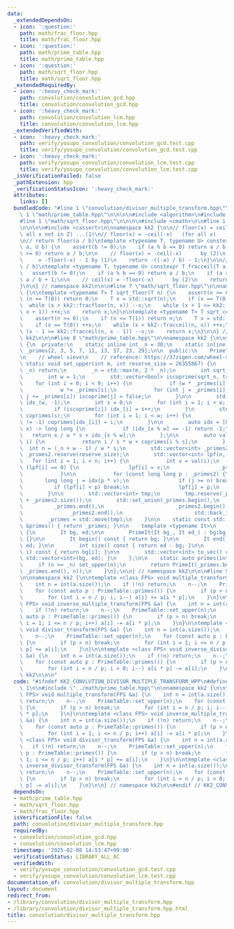 ```yaml
---
data:
  _extendedDependsOn:
  - icon: ':question:'
    path: math/frac_floor.hpp
    title: math/frac_floor.hpp
  - icon: ':question:'
    path: math/prime_table.hpp
    title: math/prime_table.hpp
  - icon: ':question:'
    path: math/sqrt_floor.hpp
    title: math/sqrt_floor.hpp
  _extendedRequiredBy:
  - icon: ':heavy_check_mark:'
    path: convolution/convolution_gcd.hpp
    title: convolution/convolution_gcd.hpp
  - icon: ':heavy_check_mark:'
    path: convolution/convolution_lcm.hpp
    title: convolution/convolution_lcm.hpp
  _extendedVerifiedWith:
  - icon: ':heavy_check_mark:'
    path: verify/yosupo_convolution/convolution_gcd.test.cpp
    title: verify/yosupo_convolution/convolution_gcd.test.cpp
  - icon: ':heavy_check_mark:'
    path: verify/yosupo_convolution/convolution_lcm.test.cpp
    title: verify/yosupo_convolution/convolution_lcm.test.cpp
  _isVerificationFailed: false
  _pathExtension: hpp
  _verificationStatusIcon: ':heavy_check_mark:'
  attributes:
    links: []
  bundledCode: "#line 1 \"convolution/divisor_multiple_transform.hpp\"\n\n\n\n#line\
    \ 1 \"math/prime_table.hpp\"\n\n\n\n#include <algorithm>\n#include <vector>\n\n\
    #line 1 \"math/sqrt_floor.hpp\"\n\n\n\n#include <cmath>\n\n#line 1 \"math/frac_floor.hpp\"\
    \n\n\n\n#include <cassert>\n\nnamespace kk2 {\n\n// floor(x) = ceil(x) - 1 (for\
    \ all x not in Z) ...(1)\n// floor(x) = -ceil(-x)   (for all x)          ...(2)\n\
    \n// return floor(a / b)\ntemplate <typename T, typename U> constexpr T fracfloor(T\
    \ a, U b) {\n    assert(b != 0);\n    if (a % b == 0) return a / b;\n    if (a\
    \ >= 0) return a / b;\n\n    // floor(x) = -ceil(-x)      by (2)\n    //     \
    \     = -floor(-x) - 1 by (1)\n    return -((-a) / b) - 1;\n}\n\n// return ceil(a\
    \ / b)\ntemplate <typename T, typename U> constexpr T fracceil(T a, U b) {\n \
    \   assert(b != 0);\n    if (a % b == 0) return a / b;\n    if (a >= 0) return\
    \ a / b + 1;\n\n    // ceil(x) = -floor(-x)      by (2)\n    return -((-a) / b);\n\
    }\n\n} // namespace kk2\n\n\n#line 7 \"math/sqrt_floor.hpp\"\n\nnamespace kk2\
    \ {\n\ntemplate <typename T> T sqrt_floor(T n) {\n    assert(n >= 0);\n    if\
    \ (n == T(0)) return 0;\n    T x = std::sqrt(n);\n    if (x == T(0)) ++x;\n  \
    \  while (x > kk2::fracfloor(n, x)) --x;\n    while (x + 1 <= kk2::fracfloor(n,\
    \ x + 1)) ++x;\n    return x;\n}\n\ntemplate <typename T> T sqrt_ceil(T n) {\n\
    \    assert(n >= 0);\n    if (n <= T(1)) return n;\n    T x = std::sqrt(n);\n\
    \    if (x == T(0)) ++x;\n    while (x < kk2::fracceil(n, x)) ++x;\n    while\
    \ (x - 1 >= kk2::fracceil(n, x - 1)) --x;\n    return x;\n}\n\n} // namespace\
    \ kk2\n\n\n#line 8 \"math/prime_table.hpp\"\n\nnamespace kk2 {\n\nstruct PrimeTable\
    \ {\n  private:\n    static inline int _n = 30;\n    static inline std::vector<int>\
    \ _primes{2, 3, 5, 7, 11, 13, 17, 23, 29};\n\n  public:\n    PrimeTable() = delete;\n\
    \n    // wheel sieve\n    // reference: https://37zigen.com/wheel-sieve/\n   \
    \ static void set_upper(int m, int reserve_size = 26355867) {\n        if (m <=\
    \ _n) return;\n        _n = std::max(m, 2 * _n);\n        int sqrt_n = sqrt_floor(_n);\n\
    \        int w = 1;\n        std::vector<bool> iscoprime(sqrt_n, true);\n    \
    \    for (int i = 0; i < 9; i++) {\n            if (w * _primes[i] > sqrt_n) break;\n\
    \            w *= _primes[i];\n            for (int j = _primes[i]; j < sqrt_n;\
    \ j += _primes[i]) iscoprime[j] = false;\n        }\n\n        std::vector<int>\
    \ idx_(w, -1);\n        int s = 0;\n        for (int i = 1; i < w; i++) {\n  \
    \          if (iscoprime[i]) idx_[i] = s++;\n        }\n        std::vector<int>\
    \ coprimes(s);\n        for (int i = 1; i < w; i++) {\n            if (idx_[i]\
    \ != -1) coprimes[idx_[i]] = i;\n        }\n\n        auto idx = [&](long long\
    \ x) -> long long {\n            if (idx_[x % w] == -1) return -1;\n         \
    \   return x / w * s + idx_[x % w];\n        };\n\n        auto val = [&](int\
    \ i) {\n            return i / s * w + coprimes[i % s];\n        };\n\n      \
    \  int n = (_n + w - 1) / w * s;\n        std::vector<int> _primes2;\n       \
    \ _primes2.reserve(reserve_size);\n        std::vector<int> lpf(n, 0);\n     \
    \   for (int i = 1; i < n; i++) {\n            int v = val(i);\n            if\
    \ (lpf[i] == 0) {\n                lpf[i] = v;\n                _primes2.push_back(lpf[i]);\n\
    \            }\n\n            for (const long long p : _primes2) {\n         \
    \       long long j = idx(p * v);\n                if (j >= n) break;\n      \
    \          if (lpf[i] < p) break;\n                lpf[j] = p;\n            }\n\
    \        }\n\n        std::vector<int> tmp;\n        tmp.reserve(_primes.size()\
    \ + _primes2.size());\n        std::set_union(_primes.begin(),\n             \
    \          _primes.end(),\n                       _primes2.begin(),\n        \
    \               _primes2.end(),\n                       std::back_inserter(tmp));\n\
    \        _primes = std::move(tmp);\n    }\n\n    static const std::vector<int>\
    \ &primes() { return _primes; }\n\n    template <typename It>\n    struct PrimeIt\
    \ {\n        It bg, ed;\n\n        PrimeIt(It bg_, It ed_) : bg(bg_), ed(ed_)\
    \ {}\n\n        It begin() const { return bg; }\n\n        It end() const { return\
    \ ed; }\n\n        int size() const { return ed - bg; }\n\n        int operator[](int\
    \ i) const { return bg[i]; }\n\n        std::vector<int> to_vec() const { return\
    \ std::vector<int>(bg, ed); }\n    };\n\n    static auto primes(int n) {\n   \
    \     if (n >= _n) set_upper(n);\n        return PrimeIt(_primes.begin(), std::upper_bound(_primes.begin(),\
    \ _primes.end(), n));\n    }\n};\n\n} // namespace kk2\n\n\n#line 5 \"convolution/divisor_multiple_transform.hpp\"\
    \n\nnamespace kk2 {\n\ntemplate <class FPS> void multiple_transform(FPS &a) {\n\
    \    int n = int(a.size());\n    if (!n) return;\n    n--;\n    PrimeTable::set_upper(n);\n\
    \    for (const auto p : PrimeTable::primes()) {\n        if (p > n) break;\n\
    \        for (int i = n / p; i; i--) a[i] += a[i * p];\n    }\n}\n\ntemplate <class\
    \ FPS> void inverse_multiple_transform(FPS &a) {\n    int n = int(a.size());\n\
    \    if (!n) return;\n    n--;\n    PrimeTable::set_upper(n);\n    for (const\
    \ auto p : PrimeTable::primes()) {\n        if (p > n) break;\n        for (int\
    \ i = 1; i <= n / p; i++) a[i] -= a[i * p];\n    }\n}\n\ntemplate <class FPS>\
    \ void divisor_transform(FPS &a) {\n    int n = int(a.size());\n    if (!n) return;\n\
    \    n--;\n    PrimeTable::set_upper(n);\n    for (const auto p : PrimeTable::primes())\
    \ {\n        if (p > n) break;\n        for (int i = 1; i <= n / p; i++) a[i *\
    \ p] += a[i];\n    }\n}\n\ntemplate <class FPS> void inverse_divisor_transform(FPS\
    \ &a) {\n    int n = int(a.size());\n    if (!n) return;\n    n--;\n    PrimeTable::set_upper(n);\n\
    \    for (const auto p : PrimeTable::primes()) {\n        if (p > n) break;\n\
    \        for (int i = n / p; i > 0; i--) a[i * p] -= a[i];\n    }\n}\n\n} // namespace\
    \ kk2\n\n\n"
  code: "#ifndef KK2_CONVLUTION_DIVISOR_MULTIPLE_TRANSFORM_HPP\n#define KK2_CONVLUTION_DIVISOR_MULTIPLE_TRANSFORM_HPP\
    \ 1\n\n#include \"../math/prime_table.hpp\"\n\nnamespace kk2 {\n\ntemplate <class\
    \ FPS> void multiple_transform(FPS &a) {\n    int n = int(a.size());\n    if (!n)\
    \ return;\n    n--;\n    PrimeTable::set_upper(n);\n    for (const auto p : PrimeTable::primes())\
    \ {\n        if (p > n) break;\n        for (int i = n / p; i; i--) a[i] += a[i\
    \ * p];\n    }\n}\n\ntemplate <class FPS> void inverse_multiple_transform(FPS\
    \ &a) {\n    int n = int(a.size());\n    if (!n) return;\n    n--;\n    PrimeTable::set_upper(n);\n\
    \    for (const auto p : PrimeTable::primes()) {\n        if (p > n) break;\n\
    \        for (int i = 1; i <= n / p; i++) a[i] -= a[i * p];\n    }\n}\n\ntemplate\
    \ <class FPS> void divisor_transform(FPS &a) {\n    int n = int(a.size());\n \
    \   if (!n) return;\n    n--;\n    PrimeTable::set_upper(n);\n    for (const auto\
    \ p : PrimeTable::primes()) {\n        if (p > n) break;\n        for (int i =\
    \ 1; i <= n / p; i++) a[i * p] += a[i];\n    }\n}\n\ntemplate <class FPS> void\
    \ inverse_divisor_transform(FPS &a) {\n    int n = int(a.size());\n    if (!n)\
    \ return;\n    n--;\n    PrimeTable::set_upper(n);\n    for (const auto p : PrimeTable::primes())\
    \ {\n        if (p > n) break;\n        for (int i = n / p; i > 0; i--) a[i *\
    \ p] -= a[i];\n    }\n}\n\n} // namespace kk2\n\n#endif // KK2_CONVLUTION_DIVISOR_MULTIPLE_TRANSFORM_HPP\n"
  dependsOn:
  - math/prime_table.hpp
  - math/sqrt_floor.hpp
  - math/frac_floor.hpp
  isVerificationFile: false
  path: convolution/divisor_multiple_transform.hpp
  requiredBy:
  - convolution/convolution_gcd.hpp
  - convolution/convolution_lcm.hpp
  timestamp: '2025-02-08 14:53:47+09:00'
  verificationStatus: LIBRARY_ALL_AC
  verifiedWith:
  - verify/yosupo_convolution/convolution_gcd.test.cpp
  - verify/yosupo_convolution/convolution_lcm.test.cpp
documentation_of: convolution/divisor_multiple_transform.hpp
layout: document
redirect_from:
- /library/convolution/divisor_multiple_transform.hpp
- /library/convolution/divisor_multiple_transform.hpp.html
title: convolution/divisor_multiple_transform.hpp
---
```

